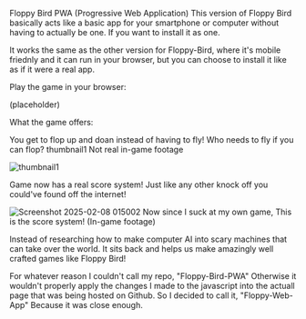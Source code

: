 Floppy Bird PWA (Progressive Web Application)
This version of Floppy Bird basically acts like a basic app for your smartphone or computer without having to actually be one. If you want to install it as one.

It works the same as the other version for Floppy-Bird, where it's mobile friednly and it can run in your browser, but you can choose to install it like as if it were a real app.

Play the game in your browser:

(placeholder)

What the game offers:

You get to flop up and doan instead of having to fly! Who needs to fly if you can flop? thumbnail1 Not real in-game footage

![thumbnail1](https://github.com/user-attachments/assets/4a38ddad-c6c9-4bd6-8323-98b33a0bda0d)

Game now has a real score system! Just like any other knock off you could've found off the internet!

 ![Screenshot 2025-02-08 015002](https://github.com/user-attachments/assets/84319c13-a2e7-46d9-9d1a-36489dc1f981)
Now since I suck at my own game, This is the score system! (In-game footage)

Instead of researching how to make computer AI into scary machines that can take over the world. It sits back and helps us make amazingly well crafted games like Floppy Bird!

For whatever reason I couldn't call my repo, "Floppy-Bird-PWA" Otherwise it wouldn't properly apply the changes I made to the javascript into the actuall page that was being hosted on Github. So I decided to call it, "Floppy-Web-App" Because it was close enough.
